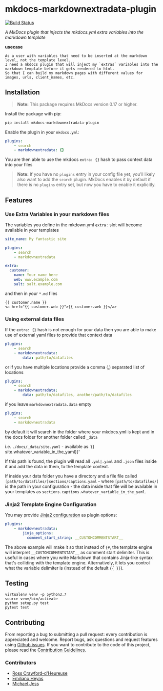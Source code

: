 # mkdocs-markdownextradata-plugin

[![Build Status](https://travis-ci.org/rosscdh/mkdocs-markdownextradata-plugin.svg?branch=master)](https://travis-ci.org/rosscdh/mkdocs-markdownextradata-plugin)

*A MkDocs plugin that injects the mkdocs.yml extra variables into the markdown template*

**usecase**

```
As a user with variables that need to be inserted at the markdown level, not the template level.
I need a mkdocs plugin that will inject my `extras` variables into the markdown template before it gets rendered to html.
So that I can build my markdown pages with different values for images, urls, client_names, etc. 
```

## Installation

> **Note:** This package requires MkDocs version 0.17 or higher. 

Install the package with pip:

```bash
pip install mkdocs-markdownextradata-plugin
```

Enable the plugin in your `mkdocs.yml`:

```yaml
plugins:
    - search
    - markdownextradata: {}
```

You are then able to use the mkdocs `extra: {}` hash to pass context data into your files

> **Note:** If you have no `plugins` entry in your config file yet, you'll likely also want to add the `search` plugin. MkDocs enables it by default if there is no `plugins` entry set, but now you have to enable it explicitly.


## Features

### Use Extra Variables in your markdown files

The variables you define in the mkdown.yml `extra:` slot will become available in your templates

```yaml
site_name: My fantastic site

plugins:
    - search
    - markdownextradata

extra:
  customer:
    name: Your name here
    web: www.example.com
    salt: salt.example.com
```

and then in your `*.md` files

```jinja
{{ customer.name }}
<a href="{{ customer.web }}">{{ customer.web }}</a>
```

### Using external data files

If the `extra: {}` hash is not enough for your data then you are able to make use of external yaml files to provide that context data

```yaml
plugins:
    - search
    - markdownextradata:
        data: path/to/datafiles
```

or if you have multiple locations provide a comma (,) separated list of locations

```yaml
plugins:
    - search
    - markdownextradata:
        data: path/to/datafiles, another/path/to/datafiles
```

if you leave `markdownextradata.data` empty

```yaml
plugins:
    - search
    - markdownextradata
```

by default it will search in the folder where your mkdocs.yml is kept
and in the docs folder for another folder called `_data`

i.e. `./docs/_data/site.yaml` - available as '{{ site.whatever_variable_in_the_yaml}}'

If this path is found, the plugin will read all `.yml|.yaml` and `.json`
files inside it and add the data in them, to the template context.

If inside your data folder you have a directory and a file file
called `[path/to/datafiles/]sections/captions.yaml` - where `[path/to/datafiles/]` is the path in your configuration -
the data inside that file will be available in your templates as `sections.captions.whatever_variable_in_the_yaml`.

### Jinja2 Template Engine Configuration

You may provide [Jinja2 configuration](https://jinja.palletsprojects.com/en/2.11.x/api/#high-level-api) as plugin options:

```yml
plugins:
    - markdownextradata:
        jinja_options:
          comment_start_string: __CUSTOMCOMMENTSTART__
```

The above example will make it so that instead of `{#`, the template engine will interpret `__CUSTOMCOMMENTSTART__` as comment start delimiter. This is useful in cases where
you write Markdown that contains Jinja-like syntax that's colliding with the template engine. Alternatively, it lets you control what the variable delimiter is (instead of the default `{{ }}`).

## Testing

```
virtualenv venv -p python3.7
source venv/bin/activate
python setup.py test
pytest test
```

## Contributing

From reporting a bug to submitting a pull request: every contribution is appreciated and welcome.
Report bugs, ask questions and request features using [Github issues][github-issues].
If you want to contribute to the code of this project, please read the [Contribution Guidelines][contributing].

[travis-status]: https://travis-ci.org/rosscdh/mkdocs-markdownextradata-plugin.svg?branch=master
[travis-link]: https://travis-ci.org/rosscdh/mkdocs-markdownextradata-plugin
[mkdocs-plugins]: http://www.mkdocs.org/user-guide/plugins/
[github-issues]: https://github.com/rosscdh/mkdocs-markdownextradata-plugin/issues
[contributing]: CONTRIBUTING.md

### Contributors

- [Ross Crawford-d'Heureuse](https://github.com/rosscdh)
- [Emiliano Heyns](https://github.com/retorquere)
- [Michael Jess](https://github.com/miffels)
